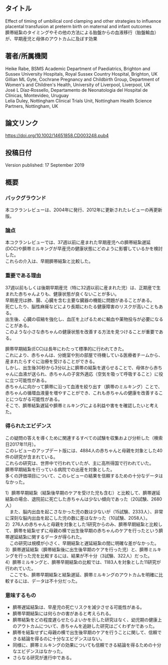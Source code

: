 ## タイトル
Effect of timing of umbilical cord clamping and other strategies to influence placental transfusion at preterm birth on maternal and infant outcomes  
臍帯結紮のタイミングやその他の方法による胎盤からの血液移行（胎盤輸血）が、早期産児と母体のアウトカムに及ぼす効果

## 著者/所属機関
Heike Rabe, BSMS Academic Department of Paediatrics, Brighton and Sussex University Hospitals, Royal Sussex Country Hospital, Brighton, UK  
Gillian ML Gyte, Cochrane Pregnancy and Childbirth Group, Department of Women's and Children's Health, University of Liverpool, Liverpool, UK  
José L Díaz‐Rossello, Departamento de Neonatologia del Hospital de Clínicas, Montevideo, Uruguay  
Lelia Duley, Nottingham Clinical Trials Unit, Nottingham Health Science Partners, Nottingham, UK

## 論文リンク
https://doi.org/10.1002/14651858.CD003248.pub4

## 投稿日付
Version published: 17 September 2019

## 概要
### バックグラウンド
本コクランレビューは、2004年に発行、2012年に更新されたレビューの再更新版。

### 論点
本コクランレビューでは、37週以前に産まれた早期産児への臍帯結紮遅延(DCC)や臍帯ミルキングが早産児の健康状態にどのように影響しているかを検討した。  
これらの介入は、早期臍帯結紮と比較した。

### 重要である理由
37週以前もしくは後期早期産児（特に32週以前に産まれた児）は、正期産で生まれた赤ちゃんよりも、健康状態が良くないことが多い。  
早期産児は肺、腸、心臓を含む主要な臓器の機能に問題があることがある。  
死亡したり、脳性麻痺などにより長期にわたる健康障害のリスクが高いこともある。  
出生後、心臓の収縮を強化し、血圧を上げるために輸血や薬物投与が必要になることがある。  
このような小さな赤ちゃんの健康状態を改善する方法を見つけることが重要である。  

臍帯早期結紮(ECC)は長年にわたって標準的に行われてきた。  
これにより、赤ちゃんは、分娩室や別の部屋で待機している医療者チームから、産まれたらすぐに治療を受けることができる。  
しかし、出生後30秒から3分以上に臍帯の結紮を遅らせることで、母体から赤ちゃんに血液が送られ、赤ちゃんの子宮外適応（空気を吸って呼吸すること）に役に立つ可能性がある。  
赤ちゃんに向かって臍帯に沿って血液を絞り出す（臍帯のミルキング）ことで、赤ちゃんの循環血液量を増やすことができ、これも赤ちゃんの健康を改善することにつながる可能性がある。  
そこで、臍帯結紮遅延や臍帯ミルキングによる利益や害をを確認したいと考えた。

### 得られたエビデンス
この疑問の答えを導くために関連するすべての試験を収集および分析した（検索日2017年11月）。  
このレビューのアップデート版には、4884人の赤ちゃんと母親を対象とした40件の研究が含まれている。  
これらの研究は、世界中で行われていたが、主に高所得国で行われていた。  
臍帯早期結紮を行っている病院での出産を対象とした。  
多くの評価項目について、このレビューの結果を信頼するための十分なデータはなかった。  

1）臍帯早期結紮（結紮後早期のケアを受けた児も含む）と比較して、臍帯遅延結紮の場合、退院前に死亡した赤ちゃんは少ない傾向であった（20試験、2680人）  
　また、脳内出血を起こさなかった児の数は少ないが（15試験、2333人）、非常に深刻な脳内出血を起こした児の数に差はなかった（10試験、2058人）。  
2）276人の赤ちゃんと母親を対象とした1研究からのみ、臍帯早期結紮と比較して、臍帯を結紮せずに母親の横で出生後早期の赤ちゃんのケアを行ったという臍帯遅延結紮に関するデータが得られた。  
　この研究は規模が小さく、早期結紮と遅延結紮の間に明確な差がなかった。  
3）臍帯遅延結紮（臍帯結紮後に出生後早期のケアを行った児）と、臍帯ミルキングを行った児を比較するには、結果が不十分（3試験、322人）だった。  
4）臍帯ミルキングと、臍帯早期結紮の比較では、1183人を対象とした11研究が行われていた。  
　ここでも、臍帯早期結紮と結紮遅延、臍帯ミルキングのアウトカムを明確に比較するには、データは不十分だった。

### 意味するもの
* 臍帯遅延結紮は、早産児の死亡リスクを減少させる可能性がある。
* 臍帯早期結紮には何らかの害があると考えられる。
* 臍帯結紮をどの程度遅らせたらよいかを示した研究はなく、幼児期の健康上のアウトカムについて、赤ちゃんを追跡した研究はごくわずかであった。
* 臍帯を結紮せずに母親の横で出生後早期のケアを行うことに関して、信頼できる結論を得るのに十分なエビデンスはない。
* 同様に、臍帯ミルキングの効果についても信頼できる結論を得るための十分なエビデンスはなかった。
* さらなる研究が進行中である。
